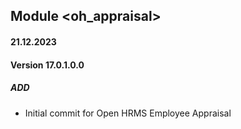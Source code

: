 ## Module <oh_appraisal>

#### 21.12.2023

#### Version 17.0.1.0.0

##### ADD

- Initial commit for Open HRMS Employee Appraisal
